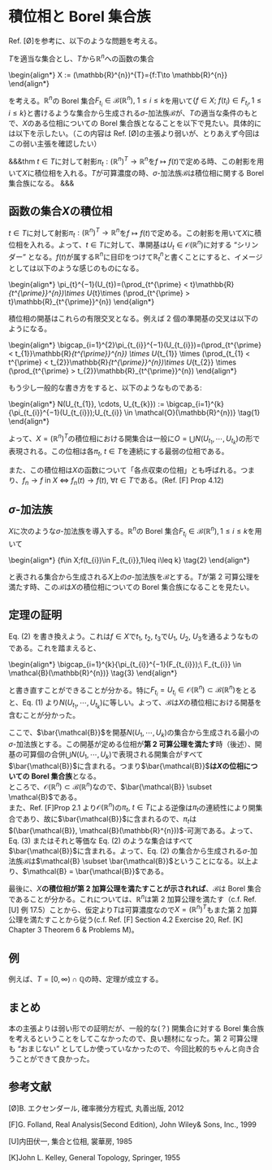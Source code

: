 <!-- #import "../style/mathlog_style.typ": * -->

# 積位相と Borel 集合族

Ref. [Ø]を参考に、以下のような問題を考える。

$T$を適当な集合とし、$T$から$\mathbb{R}^{n}$への函数の集合

\begin{align*}
X := (\mathbb{R}^{n})^{T}=\{f:T\to \mathbb{R}^{n}\}
\end{align*}

を考える。$\mathbb{R}^{n}$の Borel 集合$F_{t_{i}}\in \mathcal{B}(\mathbb{R}^{n}),\ 1 \leq i \leq k$を用いて$\{f\in X;\ f(t_{i}) \in F_{t_{i}},1 \leq i \leq k\}$と書けるような集合から生成される$\sigma$-加法族$\mathcal{B}$が、$T$の適当な条件のもとで、$X$のある位相についての Borel 集合族となることを以下で見たい。具体的には以下を示したい。（この内容は Ref. [Ø]の主張より弱いが、とりあえず今回はこの弱い主張を確認したい）

&&&thm
$t\in T$に対して射影$\pi_{t}: (\mathbb{R}^{n})^{T} \to \mathbb{R}^{n}$を$f \mapsto f(t)$で定める時、この射影を用いて$X$に積位相を入れる。$T$が可算濃度の時、$\sigma$-加法族$\mathcal{B}$は積位相に関する Borel 集合族になる。
&&&

## 函数の集合$X$の積位相

$t \in T$に対して射影$\pi_{t}: (\mathbb{R}^{n})^{T} \to \mathbb{R}^{n}$を$f \mapsto f(t)$で定める。この射影を用いて$X$に積位相を入れる。よって、$t \in T$に対して、準開基は$U_{t} \in \mathcal{O}(\mathbb{R}^{n})$に対する “シリンダー” となる。$f(t)$が属する$\mathbb{R}^{n}$に目印をつけて$\mathbb{R}_{t}^{n}$と書くことにすると、イメージとしては以下のような感じのものになる。

\begin{align*}
\pi_{t}^{−1}(U_{t})=(\prod_{t^{\prime} < t}\mathbb{R}_{t^{\prime}}^{n})\times U_{t}\times (\prod_{t^{\prime} > t}\mathbb{R}_{t^{\prime}}^{n})
\end{align*}

積位相の開基はこれらの有限交叉となる。例えば 2 個の準開基の交叉は以下のようになる。

\begin{align*}
\bigcap_{i=1}^{2}\pi_{t_{i}}^{−1}(U_{t_{i}})=(\prod_{t^{\prime} < t_{1}}\mathbb{R}_{t^{\prime}}^{n}) \times U_{t_{1}} \times (\prod_{t_{1} < t^{\prime} < t_{2}}\mathbb{R}_{t^{\prime}}^{n})\times U_{t_{2}} \times (\prod_{t^{\prime} > t_{2}}\mathbb{R}_{t^{\prime}}^{n})
\end{align*}

もう少し一般的な書き方をすると、以下のようなものである:

\begin{align*}
N(U_{t_{1}}, \cdots, U_{t_{k}}) := \bigcap_{i=1}^{k}\{\pi_{t_{i}}^{−1}(U_{t_{i}});U_{t_{i}} \in \mathcal{O}(\mathbb{R}^{n})\}
\tag{1}
\end{align*}

よって、$X=(\mathbb{R}^{n})^{T}$の積位相における開集合は一般に$O = \bigcup N(U_{t_{1}},\cdots, U_{t_{k}})$の形で表現される。この位相は各$\pi_{t},\ t\in T$を連続にする最弱の位相である。

また、この積位相は$X$の函数について「各点収束の位相」とも呼ばれる。つまり、$f_{n} \to f$ in $X$ $\Longleftrightarrow$ $f_{n}(t) \to f(t),\ \forall t \in T$である。(Ref. [F] Prop 4.12)

## $\sigma$-加法族

$X$に次のような$\sigma$-加法族を導入する。$\mathbb{R}^{n}$の Borel 集合$F_{t_{i}}\in \mathcal{B}(\mathbb{R}^{n}), 1 \leq i \leq k$を用いて

\begin{align*}
\{f\in X;f(t_{i})\in F_{t_{i}},1\leq i\leq k\}
\tag{2}
\end{align*}

と表される集合から生成される$X$上の$\sigma$-加法族を$\mathcal{B}$とする。$T$が第 2 可算公理を満たす時、この$\mathcal{B}$は$X$の積位相についての Borel 集合族になることを見たい。

## 定理の証明

Eq. (2) を書き換えよう。これは$f\in X$で$t_{1}$, $t_{2}$, $t_{3}$で$U_{1}$, $U_{2}$, $U_{3}$を通るようなものである。これを踏まえると、

\begin{align*}
\bigcap_{i=1}^{k}\{\pi_{t_{i}}^{−1}(F_{t_{i}});\ F_{t_{i}} \in \mathcal{B}(\mathbb{R}^{n})\}
\tag{3}
\end{align*}

と書き直すことができることが分かる。特に$F_{t_{i}} = U_{t_{i}} \in \mathcal{O}(\mathbb{R}^{n}) \subset \mathcal{B}(\mathbb{R}^{n})$をとると、Eq. (1) より$N(U_{t_{1}},\cdots, U_{t_{k}})$に等しい。よって、$\mathcal{B}$は$X$の積位相における開基を含むことが分かった。

ここで、$\bar{\mathcal{B}}$を開基$N(U_{1},\cdots, U_{k})$の集合から生成される最小の$\sigma$-加法族とする。この開基が定める位相が**第 2 可算公理を満たす**時（後述）、開基の可算個の合併$\bigcup N(U_{1},\cdots, U_{k})$で表現される開集合がすべて$\bar{\mathcal{B}}$に含まれる。つまり$\bar{\mathcal{B}}$**は$X$の位相についての Borel 集合族**となる。  
ところで、$\mathcal{O}(\mathbb{R}^{n}) \subset \mathcal{B}(\mathbb{R}^{n})$なので、$\bar{\mathcal{B}} \subset \mathcal{B}$である。  
また、Ref. [F]Prop 2.1 より$\mathcal{O}(\mathbb{R}^{n})$の$\pi_{t},\ t\in T$による逆像は$\pi_{t}$の連続性により開集合であり、故に$\bar{\mathcal{B}}$に含まれるので、$\pi_{t}$は$(\bar{\mathcal{B}}, \mathcal{B}(\mathbb{R}^{n}))$-可測である。よって、Eq. (3) またはそれと等価な Eq. (2) のような集合はすべて$\bar{\mathcal{B}}$に含まれる。よって、Eq. (2) の集合から生成される$\sigma$-加法族$\mathcal{B}$は$\mathcal{B} \subset \bar{\mathcal{B}}$ということになる。以上より、$\mathcal{B} = \bar{\mathcal{B}}$である。

最後に、$X$**の積位相が第 2 加算公理を満たすことが示されれば**、$\mathcal{B}$は Borel 集合であることが分かる。これについては、$\mathbb{R}^{n}$は第 2 加算公理を満たす（c.f. Ref. [U] 例 17.5）ことから、仮定より$T$は可算濃度なので$X = (\mathbb{R}^{n})^{T}$もまた第 2 加算公理を満たすことから従う(c.f. Ref. [F] Section 4.2 Exercise 20, Ref. [K] Chapter 3 Theorem 6 & Problems M)。

## 例

例えば、$T=[0,∞) \cap \mathbb{Q}$の時、定理が成立する。

## まとめ

本の主張よりは弱い形での証明だが、一般的な(？) 開集合に対する Borel 集合族を考えるということをしてこなかったので、良い題材になった。第 2 可算公理も “おまじない” としてしか使っていなかったので、今回比較的ちゃんと向き合うことができて良かった。

## 参考文献

[Ø]B. エクセンダール, 確率微分方程式, 丸善出版, 2012

[F]G. Folland, Real Analysis(Second Edition), John Wiley& Sons, Inc., 1999

[U]内田伏一, 集合と位相, 裳華房, 1985

[K]John L. Kelley, General Topology, Springer, 1955
